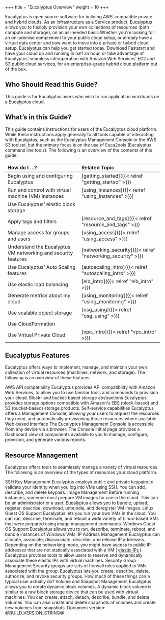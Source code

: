 +++
title = "Eucalyptus Overview"
weight = 10
+++

Eucalyptus is open source software for building AWS-compatible private and hybrid clouds. As an Infrastructure as a Service product, Eucalyptus allows you to flexibly provision your own collections of resources (both compute and storage), on an as-needed basis.Whether you're looking for an on-premise complement to your public cloud setup, or already have a virtual data center and now want to move into a private or hybrid cloud setup, Eucalyptus can help you get started today. Download Faststart and have your cloud up and running in half an hour, or take advantage of Eucalyptus' seamless interoperation with Amazon Web Services’ EC2 and S3 public cloud services, for an enterprise-grade hybrid cloud platform out of the box. 


## Who Should Read this Guide?
This guide is for Eucalyptus users who wish to run application workloads on a Eucalyptus cloud. 


## What’s in this Guide?
This guide contains instructions for users of the Eucalyptus cloud platform. While these instructions apply generally to all tools capable of interacting with Eucalyptus, such as the Eucalyptus Management Console or the AWS S3 toolset, but the primary focus is on the use of Euca2ools (Eucalyptus command line tools). The following is an overview of the contents of this guide. 



| How do I …? | Related Topic | 
|  :---- |  :---- | 
| Begin using and configuring Eucalyptus | [getting_started]({{< relref "getting_started" >}}) | 
| Run and control with virtual machine (VM) instances | [using_instances]({{< relref "using_instances" >}}) | 
| Use Eucalyptus’ elastic block storage |  | 
| Apply tags and filters | [resource_and_tags]({{< relref "resource_and_tags" >}}) | 
| Manage access for groups and users | [using_access]({{< relref "using_access" >}}) | 
| Understand the Eucalyptus VM networking and security features | [networking_security]({{< relref "networking_security" >}}) | 
| Use Eucalyptus’ Auto Scaling features | [autoscaling_intro]({{< relref "autoscaling_intro" >}}) | 
| Use elastic load balancing | [elb_intro]({{< relref "elb_intro" >}}) | 
| Generate metrics about my cloud | [using_monitoring]({{< relref "using_monitoring" >}}) | 
| Use scalable object storage | [osg_using]({{< relref "osg_using" >}}) | 
| Use CloudFormation |  | 
| Use Virtual Private Cloud | [vpc_intro]({{< relref "vpc_intro" >}}) | 


## Eucalyptus Features
Eucalyptus offers ways to implement, manage, and maintain your own collection of virtual resources (machines, network, and storage). The following is an overview of these features. 


AWS API compatibility
 Eucalyptus provides API compatibility with Amazon Web Services, to allow you to use familiar tools and commands to provision your cloud. 
Block- and bucket-based storage abstractions
 Eucalyptus provides storage options compatible with Amazon's EBS (block-based) and S3 (bucket-based) storage products. 
Self-service capabilities
 Eucalyptus offers a Management Console, allowing your users to request the resources they need, and automatically provisioning those resources where available. 
Web-based Interface
 The Eucalyptus Management Console is accessible from any device via a browser. The Console initial page provides a Dashboard view of components available to you to manage, configure, provision, and generate various reports. 

## Resource Management
Eucalyptus offers tools to seamlessly manage a variety of virtual resources. The following is an overview of the types of resources your cloud platform. 


SSH Key Management
 Eucalyptus employs public and private keypairs to validate your identity when you log into VMs using SSH. You can add, describe, and delete keypairs. 
Image Management
 Before running instances, someone must prepare VM images for use in the cloud. This can be an administrator or a user. Eucalyptus allows you to bundle, upload, register, describe, download, unbundle, and deregister VM images. 
Linux Guest OS Support
 Eucalyptus lets you run your own VMs in the cloud. You can run, describe, terminate, and reboot a wide variety of Linux-based VMs that were prepared using image management commands. 
Windows Guest OS Support
 Eucalyptus allows you to run, describe, terminate, reboot, and bundle instances of Windows VMs. 
IP Address Management
 Eucalyptus can allocate, associate, disassociate, describe, and release IP addresses. Depending on the networking mode, you might have access to public IP addresses that are not statically associated with a VM ( [elastic IPs](../shared/glossary.dita#elasticips) ). Eucalyptus provides tools to allow users to reserve and dynamically associate these elastic IPs with virtual machines. 
Security Group Management
 Security groups are sets of firewall rules applied to VMs associated with the group. Eucalyptus lets you create, describe, delete, authorize, and revoke security groups. How much of these things can a typical user actually do? 
Volume and Snapshot Management
 Eucalyptus allows you to create dynamic block volumes. A dynamic block volume is similar to a raw block storage device that can be used with virtual machines. You can create, attach, detach, describe, bundle, and delete volumes. You can also create and delete snapshots of volumes and create new volumes from snapshots. 
Document version: @BUILD_VERSION_STRING@ 

